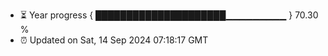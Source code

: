 - ⏳ Year progress { █████████████████████▁▁▁▁▁▁▁▁▁ } 70.30 %
- ⏰ Updated on Sat, 14 Sep 2024 07:18:17 GMT

